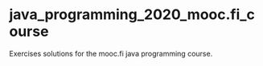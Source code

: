 # java_programming_2020_mooc.fi_course
 Exercises solutions for the mooc.fi java programming course.
